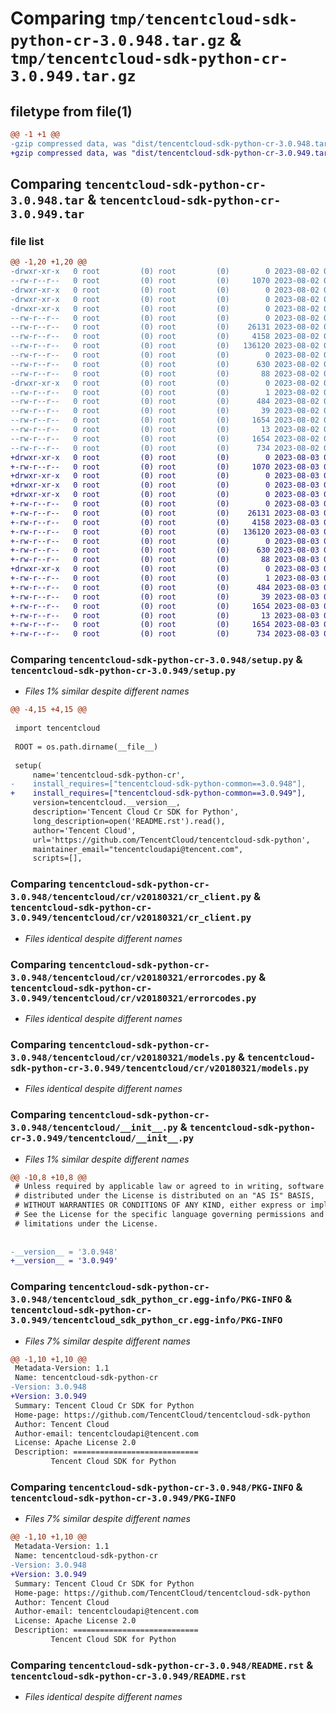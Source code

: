 # Comparing `tmp/tencentcloud-sdk-python-cr-3.0.948.tar.gz` & `tmp/tencentcloud-sdk-python-cr-3.0.949.tar.gz`

## filetype from file(1)

```diff
@@ -1 +1 @@
-gzip compressed data, was "dist/tencentcloud-sdk-python-cr-3.0.948.tar", last modified: Wed Aug  2 00:27:17 2023, max compression
+gzip compressed data, was "dist/tencentcloud-sdk-python-cr-3.0.949.tar", last modified: Thu Aug  3 00:23:41 2023, max compression
```

## Comparing `tencentcloud-sdk-python-cr-3.0.948.tar` & `tencentcloud-sdk-python-cr-3.0.949.tar`

### file list

```diff
@@ -1,20 +1,20 @@
-drwxr-xr-x   0 root         (0) root         (0)        0 2023-08-02 00:27:17.000000 tencentcloud-sdk-python-cr-3.0.948/
--rw-r--r--   0 root         (0) root         (0)     1070 2023-08-02 00:27:17.000000 tencentcloud-sdk-python-cr-3.0.948/setup.py
-drwxr-xr-x   0 root         (0) root         (0)        0 2023-08-02 00:27:17.000000 tencentcloud-sdk-python-cr-3.0.948/tencentcloud/
-drwxr-xr-x   0 root         (0) root         (0)        0 2023-08-02 00:27:17.000000 tencentcloud-sdk-python-cr-3.0.948/tencentcloud/cr/
-drwxr-xr-x   0 root         (0) root         (0)        0 2023-08-02 00:27:17.000000 tencentcloud-sdk-python-cr-3.0.948/tencentcloud/cr/v20180321/
--rw-r--r--   0 root         (0) root         (0)        0 2023-08-02 00:27:17.000000 tencentcloud-sdk-python-cr-3.0.948/tencentcloud/cr/v20180321/__init__.py
--rw-r--r--   0 root         (0) root         (0)    26131 2023-08-02 00:27:17.000000 tencentcloud-sdk-python-cr-3.0.948/tencentcloud/cr/v20180321/cr_client.py
--rw-r--r--   0 root         (0) root         (0)     4158 2023-08-02 00:27:17.000000 tencentcloud-sdk-python-cr-3.0.948/tencentcloud/cr/v20180321/errorcodes.py
--rw-r--r--   0 root         (0) root         (0)   136120 2023-08-02 00:27:17.000000 tencentcloud-sdk-python-cr-3.0.948/tencentcloud/cr/v20180321/models.py
--rw-r--r--   0 root         (0) root         (0)        0 2023-08-02 00:27:17.000000 tencentcloud-sdk-python-cr-3.0.948/tencentcloud/cr/__init__.py
--rw-r--r--   0 root         (0) root         (0)      630 2023-08-02 00:27:17.000000 tencentcloud-sdk-python-cr-3.0.948/tencentcloud/__init__.py
--rw-r--r--   0 root         (0) root         (0)       88 2023-08-02 00:27:17.000000 tencentcloud-sdk-python-cr-3.0.948/setup.cfg
-drwxr-xr-x   0 root         (0) root         (0)        0 2023-08-02 00:27:17.000000 tencentcloud-sdk-python-cr-3.0.948/tencentcloud_sdk_python_cr.egg-info/
--rw-r--r--   0 root         (0) root         (0)        1 2023-08-02 00:27:17.000000 tencentcloud-sdk-python-cr-3.0.948/tencentcloud_sdk_python_cr.egg-info/dependency_links.txt
--rw-r--r--   0 root         (0) root         (0)      484 2023-08-02 00:27:17.000000 tencentcloud-sdk-python-cr-3.0.948/tencentcloud_sdk_python_cr.egg-info/SOURCES.txt
--rw-r--r--   0 root         (0) root         (0)       39 2023-08-02 00:27:17.000000 tencentcloud-sdk-python-cr-3.0.948/tencentcloud_sdk_python_cr.egg-info/requires.txt
--rw-r--r--   0 root         (0) root         (0)     1654 2023-08-02 00:27:17.000000 tencentcloud-sdk-python-cr-3.0.948/tencentcloud_sdk_python_cr.egg-info/PKG-INFO
--rw-r--r--   0 root         (0) root         (0)       13 2023-08-02 00:27:17.000000 tencentcloud-sdk-python-cr-3.0.948/tencentcloud_sdk_python_cr.egg-info/top_level.txt
--rw-r--r--   0 root         (0) root         (0)     1654 2023-08-02 00:27:17.000000 tencentcloud-sdk-python-cr-3.0.948/PKG-INFO
--rw-r--r--   0 root         (0) root         (0)      734 2023-08-02 00:27:17.000000 tencentcloud-sdk-python-cr-3.0.948/README.rst
+drwxr-xr-x   0 root         (0) root         (0)        0 2023-08-03 00:23:41.000000 tencentcloud-sdk-python-cr-3.0.949/
+-rw-r--r--   0 root         (0) root         (0)     1070 2023-08-03 00:23:41.000000 tencentcloud-sdk-python-cr-3.0.949/setup.py
+drwxr-xr-x   0 root         (0) root         (0)        0 2023-08-03 00:23:41.000000 tencentcloud-sdk-python-cr-3.0.949/tencentcloud/
+drwxr-xr-x   0 root         (0) root         (0)        0 2023-08-03 00:23:41.000000 tencentcloud-sdk-python-cr-3.0.949/tencentcloud/cr/
+drwxr-xr-x   0 root         (0) root         (0)        0 2023-08-03 00:23:41.000000 tencentcloud-sdk-python-cr-3.0.949/tencentcloud/cr/v20180321/
+-rw-r--r--   0 root         (0) root         (0)        0 2023-08-03 00:23:41.000000 tencentcloud-sdk-python-cr-3.0.949/tencentcloud/cr/v20180321/__init__.py
+-rw-r--r--   0 root         (0) root         (0)    26131 2023-08-03 00:23:41.000000 tencentcloud-sdk-python-cr-3.0.949/tencentcloud/cr/v20180321/cr_client.py
+-rw-r--r--   0 root         (0) root         (0)     4158 2023-08-03 00:23:41.000000 tencentcloud-sdk-python-cr-3.0.949/tencentcloud/cr/v20180321/errorcodes.py
+-rw-r--r--   0 root         (0) root         (0)   136120 2023-08-03 00:23:41.000000 tencentcloud-sdk-python-cr-3.0.949/tencentcloud/cr/v20180321/models.py
+-rw-r--r--   0 root         (0) root         (0)        0 2023-08-03 00:23:41.000000 tencentcloud-sdk-python-cr-3.0.949/tencentcloud/cr/__init__.py
+-rw-r--r--   0 root         (0) root         (0)      630 2023-08-03 00:23:41.000000 tencentcloud-sdk-python-cr-3.0.949/tencentcloud/__init__.py
+-rw-r--r--   0 root         (0) root         (0)       88 2023-08-03 00:23:41.000000 tencentcloud-sdk-python-cr-3.0.949/setup.cfg
+drwxr-xr-x   0 root         (0) root         (0)        0 2023-08-03 00:23:41.000000 tencentcloud-sdk-python-cr-3.0.949/tencentcloud_sdk_python_cr.egg-info/
+-rw-r--r--   0 root         (0) root         (0)        1 2023-08-03 00:23:41.000000 tencentcloud-sdk-python-cr-3.0.949/tencentcloud_sdk_python_cr.egg-info/dependency_links.txt
+-rw-r--r--   0 root         (0) root         (0)      484 2023-08-03 00:23:41.000000 tencentcloud-sdk-python-cr-3.0.949/tencentcloud_sdk_python_cr.egg-info/SOURCES.txt
+-rw-r--r--   0 root         (0) root         (0)       39 2023-08-03 00:23:41.000000 tencentcloud-sdk-python-cr-3.0.949/tencentcloud_sdk_python_cr.egg-info/requires.txt
+-rw-r--r--   0 root         (0) root         (0)     1654 2023-08-03 00:23:41.000000 tencentcloud-sdk-python-cr-3.0.949/tencentcloud_sdk_python_cr.egg-info/PKG-INFO
+-rw-r--r--   0 root         (0) root         (0)       13 2023-08-03 00:23:41.000000 tencentcloud-sdk-python-cr-3.0.949/tencentcloud_sdk_python_cr.egg-info/top_level.txt
+-rw-r--r--   0 root         (0) root         (0)     1654 2023-08-03 00:23:41.000000 tencentcloud-sdk-python-cr-3.0.949/PKG-INFO
+-rw-r--r--   0 root         (0) root         (0)      734 2023-08-03 00:23:41.000000 tencentcloud-sdk-python-cr-3.0.949/README.rst
```

### Comparing `tencentcloud-sdk-python-cr-3.0.948/setup.py` & `tencentcloud-sdk-python-cr-3.0.949/setup.py`

 * *Files 1% similar despite different names*

```diff
@@ -4,15 +4,15 @@
 
 import tencentcloud
 
 ROOT = os.path.dirname(__file__)
 
 setup(
     name='tencentcloud-sdk-python-cr',
-    install_requires=["tencentcloud-sdk-python-common==3.0.948"],
+    install_requires=["tencentcloud-sdk-python-common==3.0.949"],
     version=tencentcloud.__version__,
     description='Tencent Cloud Cr SDK for Python',
     long_description=open('README.rst').read(),
     author='Tencent Cloud',
     url='https://github.com/TencentCloud/tencentcloud-sdk-python',
     maintainer_email="tencentcloudapi@tencent.com",
     scripts=[],
```

### Comparing `tencentcloud-sdk-python-cr-3.0.948/tencentcloud/cr/v20180321/cr_client.py` & `tencentcloud-sdk-python-cr-3.0.949/tencentcloud/cr/v20180321/cr_client.py`

 * *Files identical despite different names*

### Comparing `tencentcloud-sdk-python-cr-3.0.948/tencentcloud/cr/v20180321/errorcodes.py` & `tencentcloud-sdk-python-cr-3.0.949/tencentcloud/cr/v20180321/errorcodes.py`

 * *Files identical despite different names*

### Comparing `tencentcloud-sdk-python-cr-3.0.948/tencentcloud/cr/v20180321/models.py` & `tencentcloud-sdk-python-cr-3.0.949/tencentcloud/cr/v20180321/models.py`

 * *Files identical despite different names*

### Comparing `tencentcloud-sdk-python-cr-3.0.948/tencentcloud/__init__.py` & `tencentcloud-sdk-python-cr-3.0.949/tencentcloud/__init__.py`

 * *Files 1% similar despite different names*

```diff
@@ -10,8 +10,8 @@
 # Unless required by applicable law or agreed to in writing, software
 # distributed under the License is distributed on an "AS IS" BASIS,
 # WITHOUT WARRANTIES OR CONDITIONS OF ANY KIND, either express or implied.
 # See the License for the specific language governing permissions and
 # limitations under the License.
 
 
-__version__ = '3.0.948'
+__version__ = '3.0.949'
```

### Comparing `tencentcloud-sdk-python-cr-3.0.948/tencentcloud_sdk_python_cr.egg-info/PKG-INFO` & `tencentcloud-sdk-python-cr-3.0.949/tencentcloud_sdk_python_cr.egg-info/PKG-INFO`

 * *Files 7% similar despite different names*

```diff
@@ -1,10 +1,10 @@
 Metadata-Version: 1.1
 Name: tencentcloud-sdk-python-cr
-Version: 3.0.948
+Version: 3.0.949
 Summary: Tencent Cloud Cr SDK for Python
 Home-page: https://github.com/TencentCloud/tencentcloud-sdk-python
 Author: Tencent Cloud
 Author-email: tencentcloudapi@tencent.com
 License: Apache License 2.0
 Description: ============================
         Tencent Cloud SDK for Python
```

### Comparing `tencentcloud-sdk-python-cr-3.0.948/PKG-INFO` & `tencentcloud-sdk-python-cr-3.0.949/PKG-INFO`

 * *Files 7% similar despite different names*

```diff
@@ -1,10 +1,10 @@
 Metadata-Version: 1.1
 Name: tencentcloud-sdk-python-cr
-Version: 3.0.948
+Version: 3.0.949
 Summary: Tencent Cloud Cr SDK for Python
 Home-page: https://github.com/TencentCloud/tencentcloud-sdk-python
 Author: Tencent Cloud
 Author-email: tencentcloudapi@tencent.com
 License: Apache License 2.0
 Description: ============================
         Tencent Cloud SDK for Python
```

### Comparing `tencentcloud-sdk-python-cr-3.0.948/README.rst` & `tencentcloud-sdk-python-cr-3.0.949/README.rst`

 * *Files identical despite different names*

